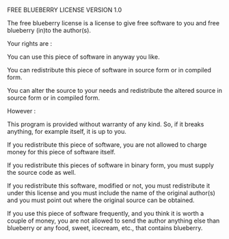 FREE BLUEBERRY LICENSE VERSION 1.0

The free blueberry license is a license to give free software to you and free blueberry (in)to the author(s).

Your rights are :

You can use this piece of software in anyway you like.

You can redistribute this piece of software in source form or in compiled form.

You can alter the source to your needs and redistribute the altered source in source form or in compiled form.

However :

This program is provided without warranty of any kind. So, if it breaks anything, for example itself, it is up to you.

If you redistribute this piece of software, you are not allowed to charge money for this piece of software itself.

If you redistribute this pieces of software in binary form, you must supply the source code as well.

If you redistribute this software, modified or not, you must redistribute it under this license and you must include the name of the original author(s) and you must point out where the original source can be obtained.

If you use this piece of software frequently, and you think it is worth a couple of money, you are not allowed to send the author anything else than blueberry or any food, sweet, icecream, etc., that contains blueberry.



